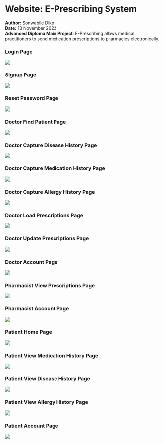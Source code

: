 # Website: E-Prescribing System
<b>Author:</b> Sonwabile Diko<br>
<b>Date:</b> 13 November 2022<br>
<b>Advanced Diploma Main Project</b>: E-Prescribing allows medical practitioners to send medication prescriptions to pharmacies electronically.<br>
### Login Page
<img src="https://github.com/SKDiko/Website/assets/93092941/c63dfb3d-4f22-43c2-ba31-5ade9f609d57"><br>
### Signup Page
<img src="https://github.com/SKDiko/Website/assets/93092941/2c24c682-6c6f-4914-aca5-7851f07e9ba5"><br>
### Reset Password Page
<img src="https://github.com/SKDiko/Website/assets/93092941/b7f12b68-711b-4401-8e98-da860475dbd0"><br>

### Doctor Find Patient Page
<img src="https://github.com/SKDiko/Website/assets/93092941/6a602793-e149-4c2a-9ca7-c790cb55da74"><br>
### Doctor Capture Disease History Page
<img src="https://github.com/SKDiko/Website/assets/93092941/7cced82e-d3b5-4227-a6b1-8875fc20d287"><br>
### Doctor Capture Medication History Page
<img src="https://github.com/SKDiko/Website/assets/93092941/43cc3262-0167-437b-aa91-d837367f6994"><br>
### Doctor Capture Allergy History Page
<img src="https://github.com/SKDiko/Website/assets/93092941/719acbf5-3cc7-4d4b-b1ce-41d314c6a8d4"><br>
### Doctor Load Prescriptions Page
<img src="https://github.com/SKDiko/Website/assets/93092941/c51ea3e0-e681-4719-9863-3d14caf56f65"><br>
### Doctor Update Prescriptions Page
<img src="https://github.com/SKDiko/Website/assets/93092941/7dd14cee-5b10-4760-9323-994e40b5c9bc"><br>
### Doctor Account Page
<img src="https://github.com/SKDiko/Website/assets/93092941/263e9d8a-48a1-41f1-8a32-3f830750cf8b"><br>

### Pharmacist View Prescriptions Page
<img src="https://github.com/SKDiko/Website/assets/93092941/73474a44-b3d2-4ae0-83ad-1d2c39d43190"><br>
### Pharmacist Account Page
<img src="https://github.com/SKDiko/Website/assets/93092941/1da393b7-1b8d-49ac-b472-7afcc4ea29f2"><br>

### Patient Home Page
<img src="https://github.com/SKDiko/Website/assets/93092941/123fe9ca-b50e-4b6f-a155-6aebccf83d69"><br>
### Patient View Medication History Page
<img src="https://github.com/SKDiko/Website/assets/93092941/9608108f-341c-429d-a941-cc0ca2a60fc0"><br>
### Patient View Disease History Page
<img src="https://github.com/SKDiko/Website/assets/93092941/2cdf5386-51a6-40dd-8d4a-cac80d5c1c5a"><br>
### Patient View Allergy History Page
<img src="https://github.com/SKDiko/Website/assets/93092941/f23a2acc-0fd9-4f14-9095-1301c4e9ca38"><br>
### Patient Account Page
<img src="https://github.com/SKDiko/Website/assets/93092941/9edd6bd3-babd-4c21-83bf-40e4c7f8b9f2"><br>

